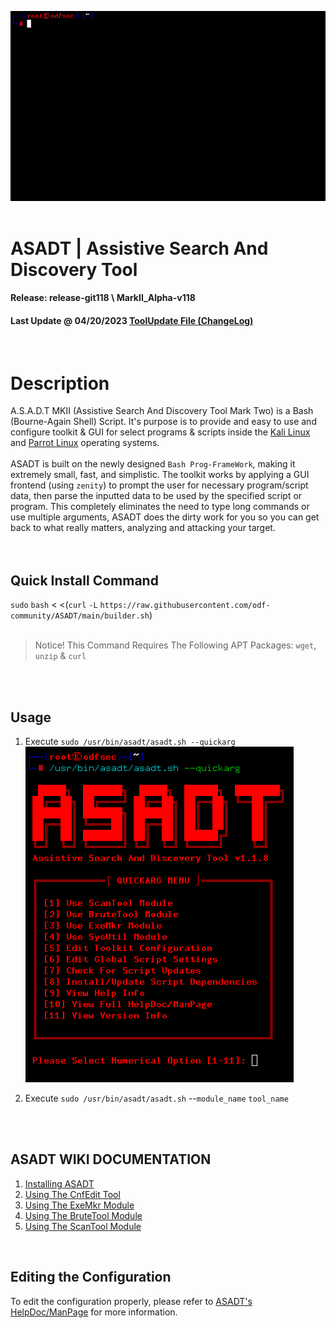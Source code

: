 ![](github/imagedata/asadt.gif)
<br>
<br>

# ASADT | Assistive Search And Discovery Tool
#### Release: release-git118 \ MarkII_Alpha-v118
#### Last Update @ 04/20/2023 [ToolUpdate File (ChangeLog)](toolupdate.info)
<br>

# Description
A.S.A.D.T MKII (Assistive Search And Discovery Tool Mark Two) is a Bash (Bourne-Again Shell) Script.
It's purpose is to provide and easy to use and configure toolkit & GUI for select programs & scripts inside the [Kali Linux](https://www.kali.org/) and [Parrot Linux](https://www.parrotsec.org/) operating systems. <br> <br>
ASADT is built on the newly designed `Bash Prog-FrameWork`, making it extremely small, fast, and simplistic. The toolkit works by applying a GUI frontend (using `zenity`) to prompt the user for necessary program/script data, then parse the inputted data to be used by the specified script or program. This completely eliminates the need to type long commands or use multiple arguments, ASADT does the dirty work for you so you can get back to what really matters, analyzing and attacking your target.
<br>
<br>
<br>

## Quick Install Command

`sudo` `bash` < <(`curl` `-L` `https://raw.githubusercontent.com/odf-community/ASADT/main/builder.sh`)
<br>
<br>
> Notice! This Command Requires The Following APT Packages: `wget`, `unzip` & `curl`
<br>
<br>

## Usage

1. Execute `sudo /usr/bin/asadt/asadt.sh --quickarg`
![](github/imagedata/quickarg.png)

2. Execute `sudo /usr/bin/asadt/asadt.sh` --`module_name` `tool_name`

<br>
<br>

## ASADT WIKI DOCUMENTATION
1. [Installing ASADT](https://github.com/odf-community/ASADT/wiki/Installing-ASADT) <br>
2. [Using The CnfEdit Tool](https://github.com/odf-community/ASADT/wiki/Using-The-CnfEdit-Tool) <br>
3. [Using The ExeMkr Module](https://github.com/odf-community/ASADT/wiki/Using-The-ExeMkr-Module) <br>
4. [Using The BruteTool Module](https://github.com/odf-community/ASADT/wiki/Using-The-BruteTool-Module) <br>
5. [Using The ScanTool Module](https://github.com/odf-community/ASADT/wiki/Using-The-ScanTool-Module) <br>
<br>

## Editing the Configuration
To edit the configuration properly, please refer to [ASADT's HelpDoc/ManPage](build/lib/mainprog/doc/helpdoc.txt) for more information.
